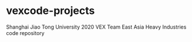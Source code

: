 # vexcode-projects
 Shanghai Jiao Tong University 2020 VEX Team East Asia Heavy Industries code repository
